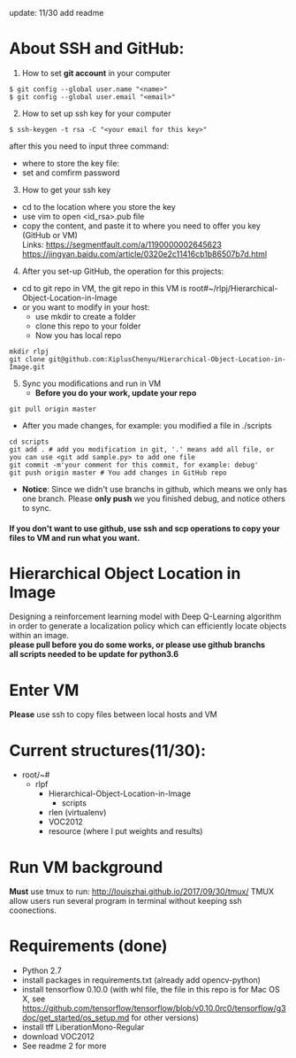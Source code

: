 update: 11/30 add readme
# About SSH and GitHub:
1. How to set **git account** in your computer
```
$ git config --global user.name "<name>"
$ git config --global user.email "<email>"
```
2. How to set up ssh key for your computer
```
$ ssh-keygen -t rsa -C "<your email for this key>"
```
after this you need to input three command:
- where to store the key file: <the key path>
- set and comfirm password
3. How to get your ssh key
- cd to the location where you store the key
- use vim to open <id_rsa>.pub file
- copy the content, and paste it to where you need to offer you key (GitHub or VM)
<br/>Links:
  https://segmentfault.com/a/1190000002645623
  https://jingyan.baidu.com/article/0320e2c11416cb1b86507b7d.html
4. After you set-up GitHub, the operation for this projects:
  - cd to git repo in VM, the git repo in this VM is root#~/rlpj/Hierarchical-Object-Location-in-Image
  - or you want to modify in your host:
    - use mkdir to create a folder
    - clone this repo to your folder
    - Now you has local repo
  
```
mkdir rlpj
git clone git@github.com:XiplusChenyu/Hierarchical-Object-Location-in-Image.git
```
5. Sync you modifications and run in VM
   - **Before you do your work, update your repo**
  ```
  git pull origin master
  ```
   - After you made changes, for example: you modified a file in ./scripts
  ```
  cd scripts
  git add . # add you modification in git, '.' means add all file, or you can use <git add sample.py> to add one file
  git commit -m'your comment for this commit, for example: debug'
  git push origin master # You add changes in GitHub repo
  ```
  - **Notice**:
  Since we didn't use branchs in github, which means we only has one branch. Please **only push** we you finished debug, and notice others to sync.
#### If you don't want to use github, use ssh and scp operations to copy your files to VM and run what you want.
  
# Hierarchical Object Location in Image
Designing a reinforcement learning model with Deep Q-Learning algorithm in order to generate a localization policy which can efficiently locate objects within an image.<br/>
**please pull before you do some works, or please use github branchs**<br/>
**all scripts needed to be update for python3.6**
# Enter VM
**Please** use ssh to copy files between local hosts and VM
# Current structures(11/30):
- root/~#
  - rlpf
    - Hierarchical-Object-Location-in-Image
      - scripts
    - rlen (virtualenv)
    - VOC2012
    - resource (where I put weights and results)
# Run VM background
**Must** use tmux to run: http://louiszhai.github.io/2017/09/30/tmux/
TMUX allow users run several program in terminal without keeping ssh coonections.
# Requirements (done)
- Python 2.7
- install packages in requirements.txt (already add opencv-python)
- install tensorflow 0.10.0 (with whl file, the file in this repo is for Mac OS X, see https://github.com/tensorflow/tensorflow/blob/v0.10.0rc0/tensorflow/g3doc/get_started/os_setup.md for other versions)
- install tff LiberationMono-Regular
- download VOC2012
- See readme 2 for more
